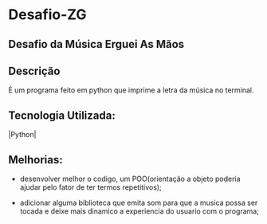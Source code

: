 # Desafio-ZG

## Desafio da Música Erguei As Mãos

## Descrição
É um programa feito em python que imprime a letra da música no terminal.

## Tecnologia Utilizada:
|Python|

## Melhorias:

- desenvolver melhor o codigo, um POO(orientação a objeto poderia ajudar pelo fator de ter termos repetitivos);

- adicionar alguma biblioteca que emita som para que a musica possa ser tocada e deixe mais dinamico a experiencia do usuario com o programa;
